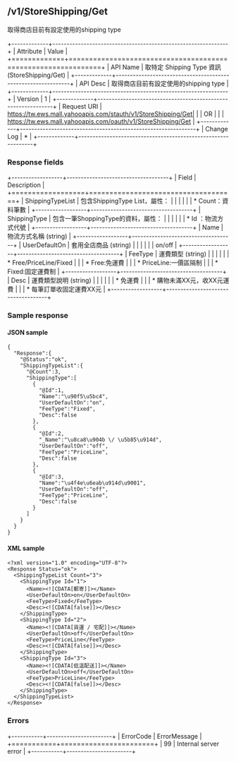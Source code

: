 /v1/StoreShipping/Get
---------------------

取得商店目前有設定使用的shipping type

+-------------+--------------------------------------------------------------+
| Attribute   | Value                                                        |
+=============+==============================================================+
| API Name    | 取特定 Shipping Type 資訊 (StoreShipping/Get)                |
+-------------+--------------------------------------------------------------+
| API Desc    | 取得商店目前有設定使用的shipping type                        |
+-------------+--------------------------------------------------------------+
| Version     | 1                                                            |
+-------------+--------------------------------------------------------------+
| Request URI | https://tw.ews.mall.yahooapis.com/stauth/v1/StoreShipping/Get|
|             |                      OR                                      |
|             | https://tw.ews.mall.yahooapis.com/oauth/v1/StoreShipping/Get |
+-------------+--------------------------------------------------------------+
| Change Log  | *                                                            |
+-------------+--------------------------------------------------------------+

### Response fields

+------------------+------------------------------------+
| Field            | Description                        |
+==================+====================================+
| ShippingTypeList | 包含ShippingType List，屬性：      |
|                  |                                    |
|                  | * Count：資料筆數                  |
+------------------+------------------------------------+
| ShippingType     | 包含一筆ShoppingType的資料，屬性： |
|                  |                                    |
|                  | * Id ：物流方式代號                |
+------------------+------------------------------------+
| Name             | 物流方式名稱 (string)              |
+------------------+------------------------------------+
| UserDefaultOn    | 套用全店商品 (string)              |
|                  |                                    |
|                  | on/off                             |
+------------------+------------------------------------+
| FeeType          | 運費類型 (string)                  |
|                  |                                    |
|                  | * Free/PriceLine/Fixed             |
|                  | * Free:免運費                      |
|                  | * PriceLine:一價區隔制             |
|                  | * Fixed:固定運費制                 |
+------------------+------------------------------------+
| Desc             | 運費類型說明 (string)              |
|                  |                                    |
|                  | * 免運費                           |
|                  | * 購物未滿XX元，收XX元運費         |
|                  | * 每筆訂單收固定運費XX元           |
+------------------+------------------------------------+

### Sample response

#### JSON sample

```
{
  "Response":{
    "@Status":"ok",
    "ShippingTypeList":{
      "@Count":3,
      "ShippingType":[
        {
          "@Id":1,
          "Name":"\u90f5\u5bc4",
          "UserDefaultOn":"on",
          "FeeType":"Fixed",
          "Desc":false
        },
        {
          "@Id":2,
          "_Name":"\u8ca8\u904b \/ \u5b85\u914d",
          "UserDefaultOn":"off",
          "FeeType":"PriceLine",
          "Desc":false
        },
        {
          "@Id":3,
          "Name":"\u4f4e\u6eab\u914d\u9001",
          "UserDefaultOn":"off",
          "FeeType":"PriceLine",
          "Desc":false
        }
      ]
    }
  }
}
```

#### XML sample

```
<?xml version="1.0" encoding="UTF-8"?>
<Response Status="ok">
  <ShippingTypeList Count="3">
    <ShippingType Id="1">
      <Name><![CDATA[郵寄]]></Name>
      <UserDefaultOn>on</UserDefaultOn>
      <FeeType>Fixed</FeeType>
      <Desc><![CDATA[false]]></Desc>
    </ShippingType>
    <ShippingType Id="2">
      <Name><![CDATA[貨運 / 宅配]]></Name>
      <UserDefaultOn>off</UserDefaultOn>
      <FeeType>PriceLine</FeeType>
      <Desc><![CDATA[false]]></Desc>
    </ShippingType>
    <ShippingType Id="3">
      <Name><![CDATA[低溫配送]]></Name>
      <UserDefaultOn>off</UserDefaultOn>
      <FeeType>PriceLine</FeeType>
      <Desc><![CDATA[false]]></Desc>
    </ShippingType>
  </ShippingTypeList>
</Response>
```

### Errors

+-----------+-----------------------+
| ErrorCode | ErrorMessage          |
+===========+=======================+
| 99        | Internal server error |
+-----------+-----------------------+

